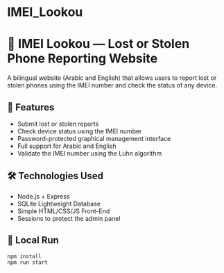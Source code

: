 # IMEI_Lookou
# 📱 IMEI Lookou — Lost or Stolen Phone Reporting Website

A bilingual website (Arabic and English) that allows users to report lost or stolen phones using the IMEI number and check the status of any device.

## 🎯 Features

- Submit lost or stolen reports
- Check device status using the IMEI number
- Password-protected graphical management interface
- Full support for Arabic and English
- Validate the IMEI number using the Luhn algorithm

## 🛠️ Technologies Used

- Node.js + Express
- SQLite Lightweight Database
- Simple HTML/CSS/JS Front-End
- Sessions to protect the admin panel

## 🚀 Local Run

```bash
npm install
npm run start
